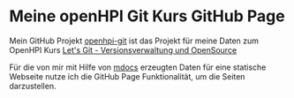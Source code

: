 # Meine openHPI Git Kurs GitHub Page
Mein GitHub Projekt [openhpi-git](https://github.com/maroph/openhpi-git/) ist das
Projekt für meine Daten zum OpenHPI Kurs
[Let's Git - Versionsverwaltung und OpenSource](https://open.hpi.de/courses/git2020)

Für die von mir mit Hilfe von [mdocs](https://www.mkdocs.org/) erzeugten Daten für 
eine statische Webseite nutze ich die GitHub Page Funktionalität, um die Seiten 
darzustellen.
